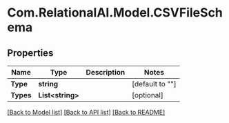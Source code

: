 
# Com.RelationalAI.Model.CSVFileSchema

## Properties

Name | Type | Description | Notes
------------ | ------------- | ------------- | -------------
**Type** | **string** |  | [default to ""]
**Types** | **List&lt;string&gt;** |  | [optional] 

[[Back to Model list]](../README.md#documentation-for-models)
[[Back to API list]](../README.md#documentation-for-api-endpoints)
[[Back to README]](../README.md)

